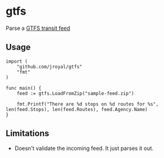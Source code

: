 # gtfs
Parse a [GTFS transit feed](https://developers.google.com/transit/gtfs/reference/)

## Usage

```golang
import (
	"github.com/jroyal/gtfs"
	"fmt"
)

func main() {
	feed := gtfs.LoadFromZip("sample-feed.zip")

	fmt.Printf("There are %d stops on %d routes for %s", len(feed.Stops), len(feed.Routes), feed.Agency.Name)
}
```

## Limitations
* Doesn't validate the incoming feed. It just parses it out.


